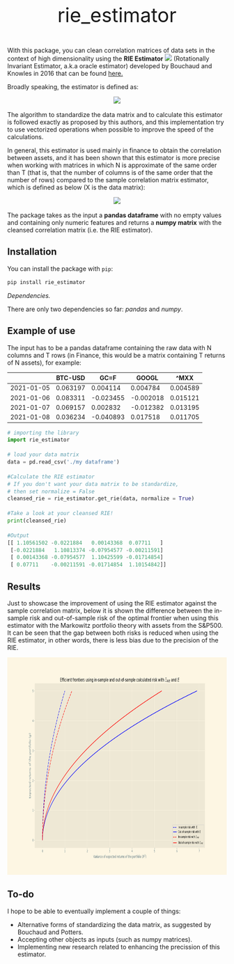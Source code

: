 <p align="center" style="font-size:45px">
rie_estimator</p>

With this package, you can clean correlation matrices of data sets in the context of high dimensionality using the **RIE Estimator** <img src="https://render.githubusercontent.com/render/math?math=\color{red}\Xi_{RIE}"> (Rotationally Invariant Estimator, a.k.a oracle estimator) developed by Bouchaud and Knowles in 2016 that can be found [here.](https://www.researchgate.net/publication/323255675_An_Optimal_Rotational_Invariant_Estimator_for_General_Covariance_Matrices_the_outliers)

Broadly speaking, the estimator is defined as:

<p align = "center">
<img  src="https://render.githubusercontent.com/render/math?math=\LARGE\color{red}\Xi_{RIE}%20=%20\sum_{k=1}^{N}%20\xi_k^{RIE}%20u_k%20u_k^T">
</p>


The algorithm to standardize the data matrix and to calculate this estimator is followed exactly as proposed by this authors, and this implementation try to use vectorized operations when possible to improve the speed of the calculations.

In general, this estimator is used mainly in finance to obtain the correlation between assets, and it has been shown that this estimator is more precise when working with matrices in which N is approximate of the same order than T (that is, that the number of columns is of the same order that the number of rows) compared to the sample correlation matrix estimator, which is defined as below (X is the data matrix):

<p align = "center">
<img  src="https://render.githubusercontent.com/render/math?math=\LARGE\color{red}\E=\frac{1}{T}XX^T">
</p>


The package takes as the input a **pandas dataframe** with no empty values and containing only numeric features and returns a **numpy matrix** with the cleansed correlation matrix (i.e. the RIE estimator).


## Installation

You can install the package with `pip`:

```sh
pip install rie_estimator
```

*Dependencies.*

There are only two dependencies so far: *pandas* and *numpy*.


## Example of use

The input has to be a pandas dataframe containing the raw data with N columns and T rows (in Finance, this would be a matrix containing T returns of N assets), for example:


|  |BTC-USD |GC=F |GOOGL | ^MXX|
| ---| ---| ---| ---| ---|
|2021-01-05| 0.063197  |0.004114 | 0.004784  |0.004589|
|2021-01-06 | 0.083311 |-0.023455 |-0.002018 | 0.015121|
|2021-01-07 | 0.069157 | 0.002832 |-0.012382 | 0.013195|
|2021-01-08 | 0.036234 |-0.040893 | 0.017518 | 0.011705|



```python
# importing the library
import rie_estimator

# load your data matrix
data = pd.read_csv('./my dataframe')

#Calculate the RIE estimator
# If you don't want your data matrix to be standardize,
# then set normalize = False
cleansed_rie = rie_estimator.get_rie(data, normalize = True)

#Take a look at your cleansed RIE!
print(cleansed_rie)

#Output
[[ 1.10561502 -0.0221884   0.00143368  0.07711   ]
 [-0.0221884   1.10813374 -0.07954577 -0.00211591]
 [ 0.00143368 -0.07954577  1.10425599 -0.01714854]
 [ 0.07711    -0.00211591 -0.01714854  1.10154842]]


```

## Results

Just to showcase the improvement of using the RIE estimator against the sample correlation matrix, below it is shown the difference between the in-sample risk and out-of-sample risk of the optimal frontier when using this estimator with the Markowitz portfolio theory with assets from the S&P500. It can be seen that the gap between both risks is reduced when using the RIE estimator, in other words, there is less bias due to the precision of the RIE.

<p align="center" width="100%">
  <img src="_static/RIEvsE_ing.png" height="500">
</p>


## To-do

I hope to be able to eventually implement a couple of things:
- Alternative forms of standardizing the data matrix, as suggested by Bouchaud and Potters.
- Accepting other objects as inputs (such as numpy matrices).
- Implementing new research related to enhancing the precission of this estimator.
